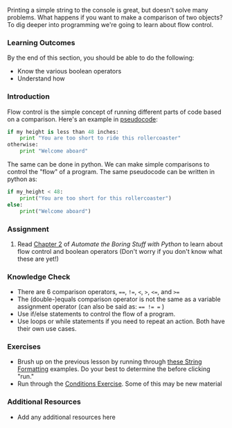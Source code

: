 Printing a simple string to the console is great, but doesn't solve many problems. What happens if you want to make a comparison of two objects? To dig deeper into programming we're going to learn about flow control.

### Learning Outcomes

By the end of this section, you should be able to do the following:

* Know the various boolean operators
* Understand how 

### Introduction

Flow control is the simple concept of running different parts of code based on a comparison.  Here's an example in [pseudocode](https://www.google.com/search?q=pseudocode):

~~~python
if my height is less than 48 inches:
    print "You are too short to ride this rollercoaster"
otherwise:
    print "Welcome aboard"
~~~

The same can be done in python. We can make simple comparisons to control the "flow" of a program. The same pseudocode can be written in python as:

~~~python
if my_height < 48:
    print("You are too short for this rollercoaster")
else:
    print("Welcome aboard")
~~~

### Assignment

<div class="lesson-content__panel" markdown="1">

1. Read [Chapter 2](https://automatetheboringstuff.com/2e/chapter2/) of _Automate the Boring Stuff with Python_ to learn about flow control and boolean operators (Don't worry if you don't know what these are yet!)

</div>

### Knowledge Check

* There are 6 comparison operators, `==`, `!=`, `<`, `>`, `<=`, and `>=`
* The (double-)equals comparison operator is not the same as a variable assignment operator (can also be said as: `== != =` )
* Use if/else statements to control the flow of a program. 
* Use loops or while statements if you need to repeat an action. Both have their own use cases.

### Exercises

* Brush up on the previous lesson by running through [these String Formatting](https://www.learnpython.org/en/String_Formatting) examples. Do your best to determine the before clicking "run."
* Run through the [Conditions Exercise](https://www.learnpython.org/en/Conditions). Some of this may be new material 

### Additional Resources

* Add any additional resources here
